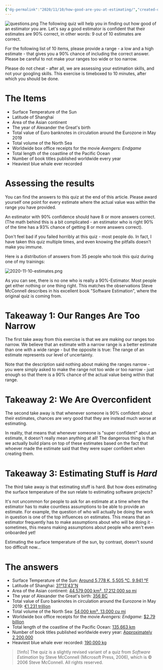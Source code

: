 ```yaml
---
{"dg-permalink":"2020/11/10/how-good-are-you-at-estimating/","created-date":"2020-11-10T00:00:00","dg-home":false,"dg-pinned":false,"dg-home-link":false,"dg-publish":true,"excerpt":"People who frequently ask for estimates often don't grasp how difficult it is providing one. This test helps you to find out how good of an estimator you are.","disabled rules":["header-increment","yaml-title","yaml-title-alias","file-name-heading"],"title":"The Items","aliases":["The Items"],"linter-yaml-title-alias":"The Items","updated-date":"2025-05-05T17:59:13","tags":["dgarticle","Estimates"],"dg-path":"2020-11-10-how-good-are-you-at-estimating.md","permalink":"/2020/11/10/how-good-are-you-at-estimating/","dgPassFrontmatter":true}
---
```



![questions.png](/img/user/attachments/questions.png)
The following quiz will help you in finding out how good of an estimator you are.
Let's say a good estimator is confident that their estimates are 90% correct,
in other words: 9 out of 10 estimates are correct.

For the following list of 10 items, please provide a range - a low and a
high estimate - that gives you a 90% chance of including the correct answer.
Please be careful to not make your ranges too wide or too narrow.

Please do not cheat - after all, we are assessing your estimation skills, and
not your googling skills. This exercise is timeboxed to 10 minutes, after
which you should be done.

#  The Items
- Surface Temperature of the Sun
- Latitude of Shanghai
- Area of the Asian continent
- The year of Alexander the Great's birth
- Total value of Euro banknotes in circulation around the Eurozone in May 2019
- Total volume of the North Sea
- Worldwide box office receipts for the movie _Avengers: Endgame_
- Total length of the coastline of the Pacific Ocean
- Number of book titles published worldwide every year
- Heaviest blue whale ever recorded

# Assessing the results
You can find the answers to this quiz at the end of this article. Please award
yourself one point for every estimate where the actual value was within the range
you have provided.

An estimator with 90% confidence should have 8 or more answers correct. (The math
behind this is a bit complicated - an estimator who is right 90% of the time has
a 93% chance of getting 8 or more answers correct).

Don't feel bad if you failed horribly at this quiz - most people do. In fact,
I have taken this quiz multiple times, and even knowing the pitfalls doesn't make
you immune.

Here is a distribution of answers from 35 people who took this quiz during one
of my trainings:

![2020-11-10-estimates.png](/img/user/attachments/2020-11-10-estimates.png)

As you can see, there is no one who is really a 90%-Estimator. Most people get
either nothing or one thing right. This matches the observations Steve McConnell
describes in his excellent book "Software Estimation", where the original quiz
is coming from.

# Takeaway 1: Our Ranges Are Too Narrow
The first take away from this exercise is that we are making our ranges too
narrow. We believe that an estimate with a narrow range is a better estimate
than one with a wide range - but the opposite is true: The range of an estimate
represents our level of uncertainty.

Note that the description said nothing about making the ranges narrow - you were
simply asked to make the range not too wide or too narrow - just enough so that
there is a 90% chance of the actual value being within that range.

# Takeaway 2: We Are Overconfident
The second take away is that whenever someone is 90% confident about their
estimates, chances are very good that they are instead much worse at estimating.

In reality, that means that whenever someone is "super confident" about an
estimate, it doesn't really mean anything at all! The dangerous thing is that we
actually build plans on top of these estimates based on the fact that whoever
made the estimate said that they were super confident when creating them.

# Takeaway 3: Estimating Stuff is _Hard_
The third take away is that estimating stuff is hard. But how does estimating
the surface temperature of the sun relate to estimating software projects?

It's not uncommon for people to ask for an estimate at a time where the
estimator has to make countless assumptions to be able to provide an estimate.
For example, the question of who will actually be doing the work in question is
one of the top influences on estimates. This means that an estimator frequently
has to make assumptions about who will be doing it - sometimes, this means
making assumptions about people who aren't even onboarded yet!

Estimating the surface temperature of the sun, by contrast, doesn't sound too
difficult now...

# The answers

- Surface Temperature of the Sun: [Around 5,778 K, 5,505 °C, 9,941 °F](https://en.wikipedia.org/wiki/Sun)
- Latitude of Shanghai: [31°13′43″N](https://en.wikipedia.org/wiki/Shanghai)
- Area of the Asian continent: [44,579,000 km², 17,212,000 sq mi](https://en.wikipedia.org/wiki/Asia)
- The year of Alexander the Great's birth: [356 BC](https://en.wikipedia.org/wiki/Alexander_the_Great)
- Total value of Euro banknotes in circulation around the Eurozone in May 2019: [€1.231 trillion](https://en.wikipedia.org/wiki/Euro_banknotes)
- Total volume of the North Sea: [54,000 km³, 13,000 cu mi](https://en.wikipedia.org/wiki/North_Sea)
- Worldwide box office receipts for the movie _Avengers: Endgame_: [$2.79 billion](https://theconversation.com/avengers-endgame-is-nowhere-near-the-worldwide-box-office-record-heres-why-120749)
- Total length of the coastline of the Pacific Ocean: [135,663 km](https://www.cia.gov/library/publications/the-world-factbook/fields/282.html)
- Number of book titles published worldwide every year: [Approximately 2,200,000](https://ipfs.io/ipfs/QmXoypizjW3WknFiJnKLwHCnL72vedxjQkDDP1mXWo6uco/wiki/Books_published_per_country_per_year.html)
- Heaviest blue whale ever recorded: [190,000 kg](https://uk.whales.org/whales-dolphins/record-breakers/)

> [!info]
> The quiz is a slightly revised variant of a quiz from _Software Estimation_ by Steve McConnell (Microsoft Press, 2006), which is &#169; 2006 Steve McConnell. All rights reserved.
